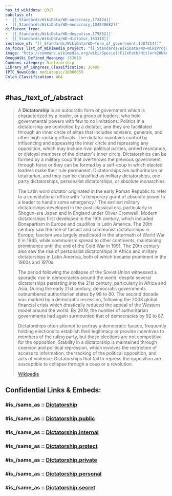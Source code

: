 ```yaml
---
has_id_wikidata: Q317
subclass_of:
- '[[_Standards/WikiData/WD~autocracy,173424]]'
- '[[_Standards/WikiData/WD~monocracy,104840682]]'
different_from:
- '[[_Standards/WikiData/WD~despotism,179352]]'
- '[[_Standards/WikiData/WD~dictator,183318]]'
instance_of: "[[_Standards/WikiData/WD~form_of_government,1307214]]"
on_focus_list_of_Wikimedia_project: "[[_Standards/WikiData/WD~WikiProject_Politics,5492483]]"
image: "http://commons.wikimedia.org/wiki/Special:FilePath/Hitler%20N%C3%BCrnberg%201935.jpg"
OmegaWiki_Defined_Meaning: 353010
Commons_category: Dictatorship
Library_of_Congress_Classification: JC495
IPTC_NewsCode: mediatopic/20000655
Colon_Classification: W64
---
```


## #has_/text_of_/abstract 

> A **Dictatorship** is an autocratic form of government which is characterized by a leader, or a group of leaders, who hold governmental powers with few to no limitations. Politics in a dictatorship are controlled by a dictator, and they are facilitated through an inner circle of elites that includes advisers, generals, and other high-ranking officials. The dictator maintains control by influencing and appeasing the inner circle and repressing any opposition, which may include rival political parties, armed resistance, or disloyal members of the dictator's inner circle. Dictatorships can be formed by a military coup that overthrows the previous government through force or they can be formed by a self-coup in which elected leaders make their rule permanent. Dictatorships are authoritarian or totalitarian, and they can be classified as military dictatorships, one-party dictatorships, personalist dictatorships, or absolute monarchies.
>
> The Latin word dictator originated in the early Roman Republic to refer to a constitutional office with "a temporary grant of absolute power to a leader to handle some emergency." The earliest military dictatorships developed in the post-classical era, particularly in Shogun-era Japan and in England under Oliver Cromwell. Modern dictatorships first developed in the 19th century, which included Bonapartism in Europe and caudillos in Latin America. The 20th century saw the rise of fascist and communist dictatorships in Europe; fascism was largely eradicated in the aftermath of World War II in 1945, while communism spread to other continents, maintaining prominence until the end of the Cold War in 1991. The 20th century also saw the rise of personalist dictatorships in Africa and military dictatorships in Latin America, both of which became prominent in the 1960s and 1970s.
>
> The period following the collapse of the Soviet Union witnessed a sporadic rise in democracies around the world, despite several dictatorships persisting into the 21st century, particularly in Africa and Asia. During the early 21st century, democratic governments outnumbered authoritarian states by 98 to 80. The second decade was marked by a democratic recession, following the 2008 global financial crisis which drastically reduced the appeal of the Western model around the world. By 2019, the number of authoritarian governments had again surmounted that of democracies by 92 to 87.
>
> Dictatorships often attempt to portray a democratic facade, frequently holding elections to establish their legitimacy or provide incentives to members of the ruling party, but these elections are not competitive for the opposition. Stability in a dictatorship is maintained through coercion and political repression, which involves the restriction of access to information, the tracking of the political opposition, and acts of violence. Dictatorships that fail to repress the opposition are susceptible to collapse through a coup or a revolution.
>
> [Wikipedia](https://en.wikipedia.org/wiki/Dictatorship)


## Confidential Links & Embeds: 

### #is_/same_as :: [Dictatorship](/_Standards/bio/Society/Government/Dictatorship.md) 

### #is_/same_as :: [Dictatorship.public](/_public/bio/Society/Government/Dictatorship.public.md) 

### #is_/same_as :: [Dictatorship.internal](/_internal/bio/Society/Government/Dictatorship.internal.md) 

### #is_/same_as :: [Dictatorship.protect](/_protect/bio/Society/Government/Dictatorship.protect.md) 

### #is_/same_as :: [Dictatorship.private](/_private/bio/Society/Government/Dictatorship.private.md) 

### #is_/same_as :: [Dictatorship.personal](/_personal/bio/Society/Government/Dictatorship.personal.md) 

### #is_/same_as :: [Dictatorship.secret](/_secret/bio/Society/Government/Dictatorship.secret.md)

